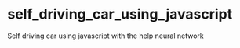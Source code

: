 # self_driving_car_using_javascript
 Self driving car using javascript with the help neural network
